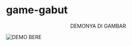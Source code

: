 # game-gabut

<center> DEMONYA DI GAMBAR</center>

> 
![DEMO BERE](https://user-images.githubusercontent.com/94370774/155088952-ed1d12b5-cb45-43e8-a852-c327a863591c.png)
